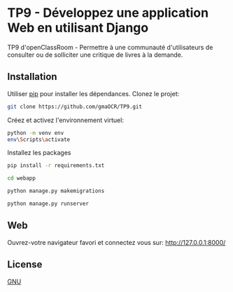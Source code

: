 # TP9 - Développez une application Web en utilisant Django
TP9 d'openClassRoom - Permettre à une communauté d'utilisateurs de consulter ou de solliciter une critique de livres 
à la demande.

## Installation

Utiliser [pip](https://pip.pypa.io/en/stable/) pour installer les dépendances.
Clonez le projet:
```bash
git clone https://github.com/gmaOCR/TP9.git
```
Créez et activez l'environnement virtuel:
```bash
python -m venv env
env\Scripts\activate
```
Installez les packages
```bash
pip install -r requirements.txt
```
```bash
cd webapp
```
```bash
python manage.py makemigrations
```
```bash 
python manage.py runserver
```

## Web

Ouvrez-votre navigateur favori et connectez vous sur: http://127.0.0.1:8000/

## License
[GNU](https://choosealicense.com/licenses/gpl-2.0/)